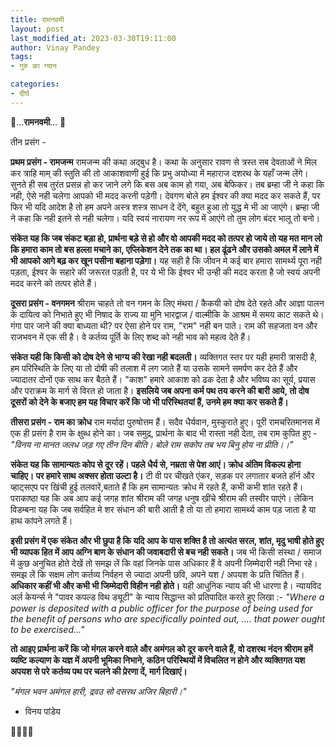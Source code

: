```yaml
---
title: रामनवमी
layout: post
last_modified_at: 2023-03-30T19:11:00
author: Vinay Pandey
tags:
- गुरु का ग्यान

categories:
- दीर्घ
---
```

🙏...**रामनवमी**... 🙏

तीन प्रसंग -

**प्रथम प्रसंग -  रामजन्म**
रामजन्म की कथा अद्बुध है। कथा के अनुसार रावण से त्रस्त सब देवताओं ने मिल कर त्राहि माम् की स्तुति की तो आकाशवाणी हुई कि प्रभु अयोध्या में महाराज दशरथ के यहाँ जन्म लेंगे। सुनते ही सब तुरंत प्रसन्न हो कर जाने लगे कि बस अब काम हो गया, अब बेफिकर। तब ब्रम्हा जी ने कहा कि नही, ऐसे नही चलेगा आपको भी मदद करनी पड़ेगी। देवगण बोले हम ईश्वर की क्या मदद कर सकते हैं, पर फिर भी यदि आदेश है तो हम अपने अस्त्र शस्त्र साधन दे देंगे, बहुत हुआ तो युद्ध मे भी आ जाएंगे। ब्रम्हा जी ने कहा कि नही इतने से नही चलेगा। यदि स्वयं नारायण नर रूप में आएंगे तो तुम लोग बंदर भालू तो बनो। 

**संकेत यह कि जब संकट बड़ा हो, प्रार्थना बड़े से हो और वो आपकी मदद को तत्पर हो जाये तो यह मत मान लो कि हमारा काम तो बस हल्ला मचाने का, एप्लिकेशन देने तक का था। हल ढूंढने और उसको अमल में लाने में भी आपको आगे बढ़ कर खून पसीना बहाना पड़ेगा।** यह सही है कि जीवन मे कई बार हमारा सामर्थ्य पूरा नही पड़ता, ईश्वर के सहारे की जरूरत पड़ती है, पर ये भी कि ईश्वर भी उन्ही की मदद करता है जो स्वयं अपनी मदद करने को तत्पर होते हैं।

**दूसरा प्रसंग - वनगमन**
 श्रीराम चाहते तो वन गमन के लिए मंथरा / कैकयी को दोष देते रहते और आज्ञा पालन के दायित्व को निभाते हुए भी निषाद के राज्य या मुनि भारद्वाज / वाल्मीकि के आश्रम में समय काट सकते थे। गंगा पार जाने की क्या बाध्यता थी? पर ऐसा होने पर राम, "राम" नही बन पाते। राम की सहजता वन और राजभवन में एक सी है। वे कर्तव्य पूर्ति के लिए शब्द को नही भाव को महत्व देते हैं। 

**संकेत यही कि किसी को दोष देने से भाग्य की रेखा नही बदलती।** व्यक्तिगत स्तर पर यही हमारी त्रासदी है, हम परिस्थिति के लिए या तो दोषी की तलाश में लग जाते हैं या उसके सामने समर्पण कर देते हैं और ज्यादातर दोनों एक साथ कर बैठते हैं। "काश" हमारे आकाश को ढक देता है और  भविष्य का सूर्य, प्रयास और पराक्रम के मार्ग से विरत हो जाता है। **इसलिये जब अपना कर्म पथ तय करने की बारी आये, तो दोष दूसरों को देने के बजाए हम यह विचार करें कि जो भी परिस्थितयां हैं, उनमे हम क्या कर सकते हैं।**

**तीसरा प्रसंग - राम का क्रोध**
राम मर्यादा पुरुषोत्तम हैं। सदैव धैर्यवान, मुस्कुराते हुए। पूरी रामचरितमानस में एक ही प्रसंग है राम के क्षुब्ध होने का। जब समुद्र, प्रार्थना के बाद भी रास्ता नही देता, तब राम कुपित हुए - 
*"विनय ना मानत जलध जड़ गए तीन दिन बीति।*
*बोले राम सकोप तब भय बिनु होय ना प्रीति।।"*

**संकेत यह कि सामान्यतः कोप से दूर रहें। पहले धैर्य से, नम्रता से पेश आएं। क्रोध अंतिम विकल्प होना चाहिए। पर हमारे साथ अक्सर होता उल्टा है।** टी वी पर चीखते एंकर, सड़क पर लगातार बजते हॉर्न और व्हाट्सएप पर खिंची हुई तलवारें,बताते हैं कि हम सामान्यतः क्रोध में रहते हैं, कभी कभी शांत रहते हैं। पराकाष्ठा यह कि अब आप कई जगह शांत श्रीराम की जगह धनुष खींचे श्रीराम की तस्वीर पाएंगे। लेकिन विडम्बना यह कि जब सर्वहित मे शर संधान की बारी आती है तो या तो हमारा सामर्थ्य काम पड़ जाता है या हाथ कांपने लगते हैं। 

**इसी प्रसंग में एक संकेत और भी छुपा है कि यदि आप के पास शक्ति है तो अत्यंत सरल, शांत, मृदु भाषी होते हुए भी व्यापक हित में आप अग्नि बाण के संधान की जवाबदारी से बच नही सकते।**  जब भी किसी संस्था / समाज में कुछ अनुचित होते देखें तो समझ लें कि वहां जिनके पास अधिकार हैं वे अपनी जिम्मेदारी नही निभा रहे। समझ लें कि सक्षम लोग कर्तव्य निर्वहन से ज्यादा अपनी छवि, अपने यश / अपयश के प्रति चिंतित हैं। **अधिकार कहीं भी और कभी भी जिम्मेदारी विहीन नही होते।** यही आधुनिक न्याय की भी धारणा है। न्यायविद अर्ल केयर्न्स ने "पावर कपल्ड विथ ड्यूटी" के न्याय सिद्धान्त को प्रतिपादित करते हुए लिखा :-
 *"Where a power is deposited with a public officer for the purpose of being used for the benefit of persons who are specifically pointed out, .... that power ought to be exercised..."*

**तो आइए प्रार्थना करें कि जो मंगल करने वाले और अमंगल को दूर करने वाले हैं, वो दशरथ नंदन श्रीराम हमें व्यष्टि कल्याण के यज्ञ में अपनी भूमिका निभाने, कठिन परिस्थियों में विचलित न होने और  व्यक्तिगत यश अपयश से परे कर्तव्य पथ पर चलने की प्रेरणा दें, मार्ग दिखाएं।**

*"मंगल भवन अमंगल हारी,*
*द्रवउ सो दसरथ अजिर बिहारी।"*

- विनय पांडेय

🙏🌷🌷🙏


